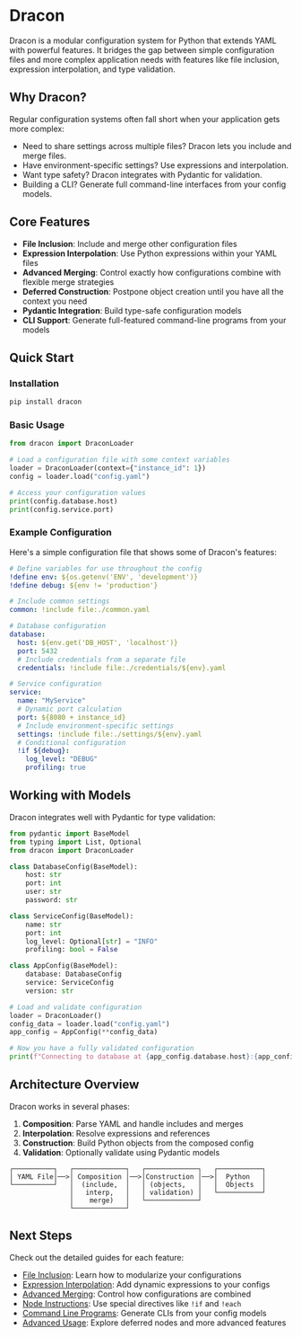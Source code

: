 # Dracon

Dracon is a modular configuration system for Python that extends YAML with powerful features. It bridges the gap between simple configuration files and more complex application needs with features like file inclusion, expression interpolation, and type validation.

## Why Dracon?

Regular configuration systems often fall short when your application gets more complex:

- Need to share settings across multiple files? Dracon lets you include and merge files.
- Have environment-specific settings? Use expressions and interpolation.
- Want type safety? Dracon integrates with Pydantic for validation.
- Building a CLI? Generate full command-line interfaces from your config models.

## Core Features

- **File Inclusion**: Include and merge other configuration files
- **Expression Interpolation**: Use Python expressions within your YAML files
- **Advanced Merging**: Control exactly how configurations combine with flexible merge strategies
- **Deferred Construction**: Postpone object creation until you have all the context you need
- **Pydantic Integration**: Build type-safe configuration models
- **CLI Support**: Generate full-featured command-line programs from your models

## Quick Start

### Installation

```bash
pip install dracon
```

### Basic Usage

```python
from dracon import DraconLoader

# Load a configuration file with some context variables
loader = DraconLoader(context={"instance_id": 1})
config = loader.load("config.yaml")

# Access your configuration values
print(config.database.host)
print(config.service.port)
```

### Example Configuration

Here's a simple configuration file that shows some of Dracon's features:

```yaml
# Define variables for use throughout the config
!define env: ${os.getenv('ENV', 'development')}
!define debug: ${env != 'production'}

# Include common settings
common: !include file:./common.yaml

# Database configuration
database:
  host: ${env.get('DB_HOST', 'localhost')}
  port: 5432
  # Include credentials from a separate file
  credentials: !include file:./credentials/${env}.yaml

# Service configuration
service:
  name: "MyService"
  # Dynamic port calculation
  port: ${8080 + instance_id}
  # Include environment-specific settings
  settings: !include file:./settings/${env}.yaml
  # Conditional configuration
  !if ${debug}:
    log_level: "DEBUG"
    profiling: true
```

## Working with Models

Dracon integrates well with Pydantic for type validation:

```python
from pydantic import BaseModel
from typing import List, Optional
from dracon import DraconLoader

class DatabaseConfig(BaseModel):
    host: str
    port: int
    user: str
    password: str

class ServiceConfig(BaseModel):
    name: str
    port: int
    log_level: Optional[str] = "INFO"
    profiling: bool = False

class AppConfig(BaseModel):
    database: DatabaseConfig
    service: ServiceConfig
    version: str

# Load and validate configuration
loader = DraconLoader()
config_data = loader.load("config.yaml")
app_config = AppConfig(**config_data)

# Now you have a fully validated configuration
print(f"Connecting to database at {app_config.database.host}:{app_config.database.port}")
```

## Architecture Overview

Dracon works in several phases:

1. **Composition**: Parse YAML and handle includes and merges
2. **Interpolation**: Resolve expressions and references
3. **Construction**: Build Python objects from the composed config
4. **Validation**: Optionally validate using Pydantic models

```
┌──────────┐   ┌─────────────┐   ┌─────────────┐   ┌───────────┐
│ YAML File│──>│ Composition │──>│Construction │──>│  Python   │
└──────────┘   │  (include,  │   │ (objects,   │   │  Objects  │
               │   interp,   │   │ validation) │   └───────────┘
               │    merge)   │   └─────────────┘
               └─────────────┘
```

## Next Steps

Check out the detailed guides for each feature:

- [File Inclusion](includes.md): Learn how to modularize your configurations
- [Expression Interpolation](interpolation.md): Add dynamic expressions to your configs
- [Advanced Merging](merging.md): Control how configurations are combined
- [Node Instructions](instructions.md): Use special directives like `!if` and `!each`
- [Command Line Programs](cli.md): Generate CLIs from your config models
- [Advanced Usage](advanced.md): Explore deferred nodes and more advanced features
